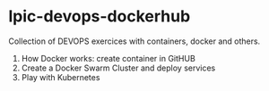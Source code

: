 # lpic-devops-dockerhub

Collection of DEVOPS exercices with containers, docker and others.

1. How Docker works: create container in GitHUB
2. Create a Docker Swarm Cluster and deploy services
3. Play with Kubernetes
